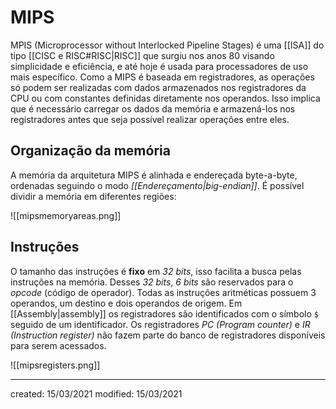# MIPS
MPIS (Microprocessor without Interlocked Pipeline Stages) é uma [[ISA]] do tipo [[CISC e RISC#RISC|RISC]] que surgiu nos anos 80 visando simplicidade e eficiência, e até hoje é usada para processadores de uso mais específico.
Como a MIPS é baseada em registradores, as operações só podem ser realizadas com dados armazenados nos registradores da CPU ou com constantes definidas diretamente nos operandos. Isso implica que é necessário carregar os dados da memória e armazená-los nos registradores antes que seja possível realizar operações entre eles.

## Organização da memória
A memória da arquitetura MIPS é alinhada e endereçada byte-a-byte, ordenadas seguindo o modo *[[Endereçamento|big-endian]]*.
É possível dividir a memória em diferentes regiões:

![[mipsmemoryareas.png]]

## Instruções
O tamanho das instruções é **fixo** em *32 bits*, isso facilita a busca pelas instruções na memória. Desses *32 bits*, *6 bits* são reservados para o *opcode* (código de operador). Todas as instruções aritméticas possuem 3 operandos, um destino e dois operandos de origem.
Em [[Assembly|assembly]] os registradores são identificados com o símbolo `$` seguido de um identificador. Os registradores *PC (Program counter)* e *IR (Instruction register)* não fazem parte do banco de registradores disponíveis para serem acessados.

![[mipsregisters.png]]

---

created: 15/03/2021
modified: 15/03/2021
